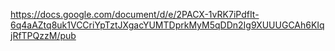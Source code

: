 https://docs.google.com/document/d/e/2PACX-1vRK7iPdfIt-6q4aAZtq8uk1VCCriYpTztJXgacYUMTDprkMyM5qDDn2Ig9XUUUGCAh6KIqjRfTPQzzM/pub